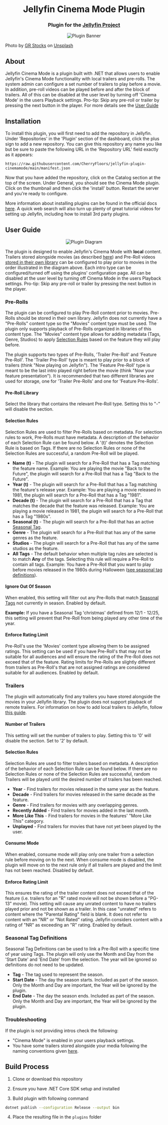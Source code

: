 <h1 align="center">Jellyfin Cinema Mode Plugin</h1>
<h3 align="center">Plugin for the <a href="https://jellyfin.org">Jellyfin Project</a></h3>

<p align="center">
<img alt="Plugin Banner" src="Jellyfin.Plugin.CinemaMode/Images/jellyfin-plugin-cinemamode.jpg"/>
</p>

Photo by <a href="https://unsplash.com/@grstocks?utm_source=unsplash&utm_medium=referral&utm_content=creditCopyText">GR Stocks</a> on <a href="https://unsplash.com/photos/q8P8YoR6erg?utm_source=unsplash&utm_medium=referral&utm_content=creditCopyText">Unsplash</a>
  
## About

Jellyfin Cinema Mode is a plugin built with .NET that allows users to enable Jellyfin's Cinema Mode functionality with 
local trailers and pre-rolls. The system admin can configure a set number of trailers to play before a movie. In
addition, pre-roll videos can be played before and after the block of trailers. All of this can be disabled at the user
level by turning off 'Cinema Mode' in the users Playback settings. Pro-tip: Skip any pre-roll or trailer by pressing the 
next button in the player. For more details see the [User Guide](#user-guide)

## Installation

To install this plugin, you will first need to add the repository in Jellyfin. Under 'Repositories' in the 'Plugin'
section of the dashboard, click the plus sign to add a new repository. You can give this repository any name you like
but be sure to paste the following URL in the 'Repository URL' field exactly as it appears:

```
https://raw.githubusercontent.com/CherryFloors/jellyfin-plugin-cinemamode/main/manifest.json
```

Now that you have added the repository, click on the Catalog section at the top of the screen. Under General, you
should see the Cinema Mode plugin. Click on the thumbnail and then click the 'install' button. Restart the server and
you're ready to configure.

More information about installing plugins can be found in the official docs
[here](https://jellyfin.org/docs/general/server/plugins/index.html#installing). A quick web search will also turn up
plenty of great tutorial videos for setting up Jellyfin, including how to install 3rd party plugins.

## User Guide

<p align="center">
<img alt="Plugin Diagram" src="https://github.com/CherryFloors/jellyfin-plugin-cinemamode/raw/main/Jellyfin.Plugin.CinemaMode/Images/cinema-mode-diagram.png"/>
</p>

The plugin is designed to enable Jellyfin's Cinema Mode with **local** content. Trailers stored alongside movies (as
described [here](https://jellyfin.org/docs/general/server/media/movies/#movie-extras)) and Pre-Roll videos [stored in
their own library](#pre-rolls) can be configured to play prior to movies in the order illustrated in the diagram
above. Each intro type can be configured/turned off using the plugins' configuration page. All can be disabled at the
user level by turning off Cinema Mode in the users Playback settings. Pro-tip: Skip any pre-roll or trailer by pressing
the next button in the player.

### Pre-Rolls

The plugin can be configured to play Pre-Roll content prior to movies. Pre-Rolls should be stored in their own library.
Jellyfin does not currently have a "Pre-Rolls" content type so the "Movies" content type must be used. The plugin only
supports playback of Pre-Rolls organized in libraries of this content type. The "Movies" content type allows for adding
metadata (Tags, Genre, Studios) to apply [Selection Rules](#selection-rules) based on the feature they will play before.

The plugin supports two types of Pre-Rolls, 'Trailer Pre-Roll' and 'Feature Pre-Roll'. The 'Trailer Pre-Roll' type is
meant to play prior to a block of trailers (think "Now playing on Jellyfin"). The 'Feature Pre-Roll' type is meant
to be the last intro played right before the movie (think "Now your feature presentation"). It is recommended that two
different libraries are used for storage, one for 'Trailer Pre-Rolls' and one for 'Feature Pre-Rolls'.

#### Pre-Roll Library

Select the library that contains the relevant Pre-Roll type. Setting this to "-" will disable the section.

#### Selection Rules

Selection Rules are used to filter Pre-Rolls based on metadata. For selection rules to work, Pre-Rolls must have
metadata. A description of the behavior of each Selection Rule can be found below. A '(t)' denotes the Selection Rule is
based on Tags. If there are no Selection Rules or none of the Selection Rules are successful, a random Pre-Roll will be
played.

- **Name (t)** - The plugin will search for a Pre-Roll that has a Tag matching the feature name. Example: You are
playing the movie "Back to the Future", the plugin will search for a Pre-Roll that has a Tag "Back to the Future".
- **Year (t)** - The plugin will search for a Pre-Roll that has a Tag matching the feature's release year. Example:
You are playing a movie released in 1981, the plugin will search for a Pre-Roll that has a Tag "1981".
- **Decade (t)** - The plugin will search for a Pre-Roll that has a Tag that matches the decade that the feature was
released. Example: You are playing a movie released in 1981, the plugin will search for a Pre-Roll that has a Tag
"1980s".
- **Seasonal (t)** - The plugin will search for a Pre-Roll that has an active [Seasonal Tag](#seasonal-tag-definitions). 
- **Genre** - The plugin will search for a Pre-Roll that has any of the same genres as the feature.
- **Studios** - The plugin will search for a Pre-Roll that has any of the same studios as the feature.
- **All Tags** - The default behavior when multiple tag rules are selected is to match **Any** of the tags. Selecting
this rule will require a Pre-Roll to contain all tags. Example: You have a Pre-Roll that you want to play before movies
released in the 1980s during Halloween ([see seasonal tag definitions](#seasonal-tag-definitions)). 

#### Ignore Out Of Season

When enabled, this setting will filter out any Pre-Rolls that match [Seasonal Tags](#seasonal-tag-definitions) not
currently in season. Enabled by default. 

**Example:** If you have a Seasonal Tag 'christmas' defined from 12/1 - 12/25, this setting will prevent that Pre-Roll
from being played any other time of the year.

#### Enforce Rating Limit

Pre-Roll's use the 'Movies' content type allowing them to be assigned ratings. This setting can be used if you have 
Pre-Roll's that may not be suitable for all audiences and will ensure the rating of the Pre-Roll does not exceed that of
the feature. Rating limits for Pre-Rolls are slightly different from trailers as Pre-Roll's that are not assigned
ratings are considered suitable for all audiences. Enabled by default.

### Trailers

The plugin will automatically find any trailers you have stored alongside the movies in your Jellyfin library. The
plugin does not support playback of remote trailers. For information on how to add local trailers to Jellyfin, follow
[this guide](https://jellyfin.org/docs/general/server/media/movies/#movie-extras). 

#### Number of Trailers

This setting will set the number of trailers to play. Setting this to '0' will disable the section. Set to '2' by
default.

#### Selection Rules

Selection Rules are used to filter trailers based on metadata. A description of the behavior of each Selection Rule can
be found below. If there are no Selection Rules or none of the Selection Rules are successful, random Trailers will be
played until the desired number of trailers has been reached.

- **Year** - Find trailers for movies released in the same year as the feature.
- **Decade** - Find trailers for movies released in the same decade as the feature.
- **Genre** - Find trailers for movies with any overlapping genres.
- **Recently Added** - Find trailers for movies added in the last month.
- **More Like This** - Find trailers for movies in the features' "More Like This" category.
- **Unplayed** - Find trailers for movies that have not yet been played by the user.

#### Consume Mode

When enabled, consume mode will play only one trailer from a selection rule before moving on to the next. When consume
mode is disabled, the plugin will move on to the next rule only if all trailers are played and the limit has not been
reached. Disabled by default.

#### Enforce Rating Limit

This ensures the rating of the trailer content does not exceed that of the feature (i.e. trailers for an "R" rated movie
will not be shown before a "PG-13" movie). This setting will cause any unrated content to have no trailers played prior
and not be shown as a trailer. In this case "unrated" refers to content where the "Parental Rating" field is blank. It
does not refer to content with an "NR" or "Not Rated" rating. Jellyfin considers content with a rating of "NR" as
exceeding an "R" rating. Enabled by default. 

### Seasonal Tag Definitions

Seasonal Tag Definitions can be used to link a Pre-Roll with a specific time of year using Tags. The plugin will only
use the Month and Day from the 'Start Date' and 'End Date' from the selection. The year will be ignored so definitions
do not need to be updated.

- **Tag** - The tag used to represent the season.
- **Start Date** - The day the season starts. Included as part of the season. Only the Month and Day are important, the
Year will be ignored by the plugin. 
- **End Date** - The day the season ends. Included as part of the season. Only the Month and Day are important, the Year
will be ignored by the plugin. 

### Troubleshooting

If the plugin is not providing intros check the following:
- "Cinema Mode" is enabled in your users playback settings.
- You have some trailers stored alongside your media following the naming conventions given
[here](https://jellyfin.org/docs/general/server/media/movies/#movie-extras).

## Build Process

1. Clone or download this repository

2. Ensure you have .NET Core SDK setup and installed

3. Build plugin with following command

```sh
dotnet publish --configuration Release --output bin
```

4. Place the resulting file in the `plugins` folder


